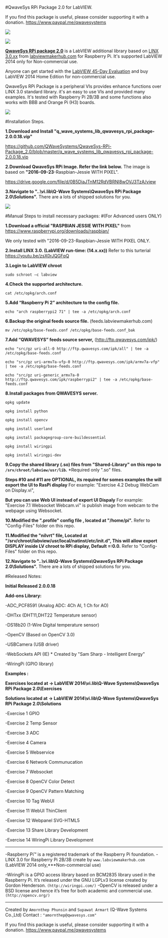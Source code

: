 #QwaveSys RPi Package 2.0 for LabVIEW.

If you find this package is useful, please consider supporting it with a donation. 
https://www.paypal.me/qwavesystems

![](http://ftp.qwavesys.com/tmp_pics/Rpi003.png)

![](http://ftp.qwavesys.com/tmp_pics/Rpi001.png)

[**QwaveSys RPi package 2.0**](https://github.com/QWaveSystems/QwaveSys-RPi-Package_2.0) is a LabVIEW additional library based on [LINX 3.0.xx](http://sine.ni.com/nips/cds/view/p/lang/en/nid/212478) from [labviewmakerhub.com](https://www.labviewmakerhub.com) for Raspberry Pi. It's supported LabVIEW 2014 only for Non-commercial use.

Anyone can get started with the [LabVIEW 45-Day Evaluation](http://ftp.ni.com/support/softlib/labview/labview_development_system/2014%20SP1/2014sp1LV-WinEng.exe) and buy LabVIEW 2014 Home Edition for non-commercial use. 

QwaveSys RPi Package is a peripheral VIs provides enhance functions over LINX 3.0 standard library. it's an easy to use VIs and provided many examples. It's tested with Raspberry Pi 2B/3B and some functions also works with BBB and Orange Pi (H3) boards.

![](http://ftp.qwavesys.com/tmp_pics/2017-01-12_21-05-26.png)

#Installation Steps.

**1.Download and Install "q_wave_systems_lib_qwavesys_rpi_package-2.0.0.18.vip"**

https://github.com/QWaveSystems/QwaveSys-RPi-Package_2.0/blob/master/q_wave_systems_lib_qwavesys_rpi_package-2.0.0.18.vip

**2.Download QwaveSys RPi Image. Refer the link below.** The image is based on **"2016-09-23**-Raspbian-Jessie WITH PIXEL".

https://drive.google.com/file/d/0B5DiaJTnM12RdVBRNl8wOVJ3TzA/view

**3.Navigate to "..\vi.lib\Q-Wave Systems\QwaveSys RPi Package 2.0\Solutions".** There are a lots of shipped solutions for you.

![](http://ftp.qwavesys.com/tmp_pics/14570755_1133753453326692_5611632336154060828_o.png)

#Manual Steps to install necessary packages: 
#(For Advanced users ONLY)

**1.Download a official "RASPBIAN JESSIE WITH PIXEL"** from https://www.raspberrypi.org/downloads/raspbian/

We only tested with "2016-09-23-Raspbian-Jessie WITH PIXEL ONLY.

**2.Install LINX 3.0. (LabVIEW run-time: (14.x.xx))** Refer to this turterial https://youtu.be/zsX0rJQGFqQ

**3.Login to LabVIEW chroot**

`sudo schroot –c labview`

**4.Check the supported architecture.**

`cat /etc/opkg/arch.conf`

**5.Add “Raspberry Pi 2” architecture to the config file.**

`echo "arch raspberrypi2 71" | tee -a /etc/opkg/arch.conf`

**6.Backup the original feeds source file.** (feeds.labviewmakerhub.com)

`mv /etc/opkg/base-feeds.conf /etc/opkg/base-feeds.conf_bak`

**7.Add “QWAVESYS” feeds source server,** (http://ftp.qwavesys.com/ipk/)

`echo "src/gz uri-all-0 http://ftp.qwavesys.com/ipk/all" | tee -a /etc/opkg/base-feeds.conf`

`echo "src/gz uri-armv7a-vfp-0 http://ftp.qwavesys.com/ipk/armv7a-vfp" | tee -a /etc/opkg/base-feeds.conf`

`echo "src/gz uri-generic_armv7a-0 http://ftp.qwavesys.com/ipk/raspberrypi2" | tee -a /etc/opkg/base-feeds.conf`

**8.Install packages from QWAVESYS server.**

`opkg update`

`opkg install python`

`opkg install opencv`

`opkg install userland`

`opkg install packagegroup-core-buildessential`

`opkg install wiringpi`

`opkg install wiringpi-dev`

**9.Copy the shared library (.so) files from "Shared-Library" on this repo to `/srv/chroot/labview/usr/lib`.** *Required only ".so" files.

**Steps #10 and #11 are OPTIONAL, its required for somes examples the will export the UI to RasPi display** For example: "Exercise 4.2 Debug WebCam on Display.vi", 

**But you can use Web UI instead of export UI Dispaly** For example: "Exercise 7.1 Websocket Webcam.vi" is publish image from webcam to the webpage using Websocket.

**10.Modified the ".profile" config file , located at "/home/pi".**
Refer to "Config-Files" folder on this repo.

**11.Modified the "nilvrt" file, Located at "/srv/chroot/labview/usr/local/natinst/etc/init.d", This will allow export DISPLAY inside LV chroot to RPi display, Default =:0.0.**
Refer to "Config-Files" folder on this repo. 

**12.Navigate to "..\vi.lib\Q-Wave Systems\QwaveSys RPi Package 2.0\Solutions".** There are a lots of shipped solutions for you.

#Released Notes:

**Initial Released 2.0.0.18**

**Add-ons Library:**

-ADC_PCF8591 (Analog ADC: 4Ch AI, 1 Ch for AO)

-DHTxx (DHT11,DHT22 Temperature sensor)

-DS18b20 (1-Wire Digital temperature sensor)

-OpenCV (Based on OpenCV 3.0)

-USBCamera (USB driver)

-WebSockets API (IE) * Created by "Sam Sharp - Intelligent Energy"

-WiringPi (GPIO library)

**Examples :**

**Exercises located at -> LabVIEW 2014\vi.lib\Q-Wave Systems\QwaveSys RPi Package 2.0\Exercises**

**Solutions located at -> LabVIEW 2014\vi.lib\Q-Wave Systems\QwaveSys RPi Package 2.0\Solutions**

-Exercise 1 GPIO

-Exercise 2 Temp Sensor

-Exercise 3 ADC

-Exercise 4 Camera

-Exercise 5 Webservice

-Exercise 6 Network Communucation

-Exercise 7 Websocket

-Exercise 8 OpenCV Color Detect

-Exercise 9 OpenCV Pattern Matching

-Exercise 10 Tag WebUI

-Exercise 11 WebUI ThinClient

-Exercise 12 Webpanel SVG-HTML5

-Exercise 13 Share Library Development

-Exercise 14 WiringPi Library Development

------------------------------------------------------------------

-Raspberry Pi™ is a registered trademark of the Raspberry Pi foundation.
-LINX 3.0 for Raspberry Pi 2B/3B create by `www.labviewmakerhub.com` (LabVIEW 2014 only,***Non-commercial use)

-WiringPi is a GPIO access library based on BCM2835 library used in the Raspberry Pi. It’s released under the GNU LGPLv3 license created by Gordon Henderson. `(http://wiringpi.com/)`
-OpenCV is released under a BSD license and hence it’s free for both academic and commercial use. `(http://opencv.org/)`

------------------------------------------------------------------
Created by `Amornthep Phunsin` and `Supawat Armart` (Q-Wave Systems Co.,Ltd)
Contact : `"amornthep@qwavesys.com"`

If you find this package is useful, please consider supporting it with a donation. 
https://www.paypal.me/qwavesystems
